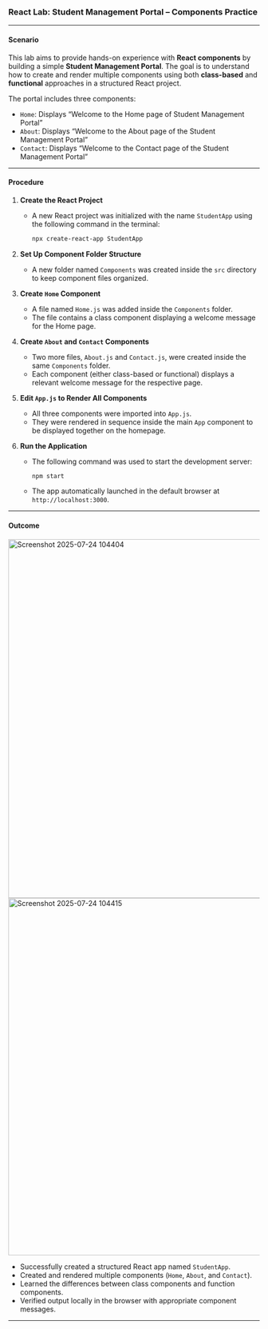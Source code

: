 

### **React Lab: Student Management Portal – Components Practice**

---

#### **Scenario**

This lab aims to provide hands-on experience with **React components** by building a simple **Student Management Portal**. The goal is to understand how to create and render multiple components using both **class-based** and **functional** approaches in a structured React project.

The portal includes three components:

* `Home`: Displays “Welcome to the Home page of Student Management Portal”
* `About`: Displays “Welcome to the About page of the Student Management Portal”
* `Contact`: Displays “Welcome to the Contact page of the Student Management Portal”

---

#### **Procedure**

1. **Create the React Project**

   * A new React project was initialized with the name `StudentApp` using the following command in the terminal:

     ```bash
     npx create-react-app StudentApp
     ```

2. **Set Up Component Folder Structure**

   * A new folder named `Components` was created inside the `src` directory to keep component files organized.

3. **Create `Home` Component**

   * A file named `Home.js` was added inside the `Components` folder.
   * The file contains a class component displaying a welcome message for the Home page.

4. **Create `About` and `Contact` Components**

   * Two more files, `About.js` and `Contact.js`, were created inside the same `Components` folder.
   * Each component (either class-based or functional) displays a relevant welcome message for the respective page.

5. **Edit `App.js` to Render All Components**

   * All three components were imported into `App.js`.
   * They were rendered in sequence inside the main `App` component to be displayed together on the homepage.

6. **Run the Application**

   * The following command was used to start the development server:

     ```bash
     npm start
     ```
   * The app automatically launched in the default browser at `http://localhost:3000`.

---

#### **Outcome**



<img width="1365" height="718" alt="Screenshot 2025-07-24 104404" src="https://github.com/user-attachments/assets/d6112a26-2cd4-4a5c-8eca-ca87ebbd9ec1" />





<img width="1358" height="715" alt="Screenshot 2025-07-24 104415" src="https://github.com/user-attachments/assets/c23d96af-25ae-40ca-814b-c304c7d9730f" />



* Successfully created a structured React app named `StudentApp`.
* Created and rendered multiple components (`Home`, `About`, and `Contact`).
* Learned the differences between class components and function components.
* Verified output locally in the browser with appropriate component messages.

---

